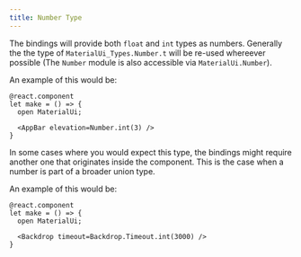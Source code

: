 ```yaml
---
title: Number Type
---
```


The bindings will provide both `float` and `int` types as numbers. Generally the
the type of `MaterialUi_Types.Number.t` will be re-used whereever possible (The
`Number` module is also accessible via `MaterialUi.Number`).

An example of this would be:

```reason
@react.component
let make = () => {
  open MaterialUi;

  <AppBar elevation=Number.int(3) />
}
```

In some cases where you would expect this type, the bindings might require
another one that originates inside the component. This is the case when a number
is part of a broader union type.

An example of this would be:

```reason
@react.component
let make = () => {
  open MaterialUi;

  <Backdrop timeout=Backdrop.Timeout.int(3000) />
}
```
